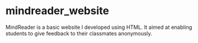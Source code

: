 # mindreader_website
MindReader is a basic website I developed using HTML. It aimed at enabling students to give feedback to their classmates anonymously.

